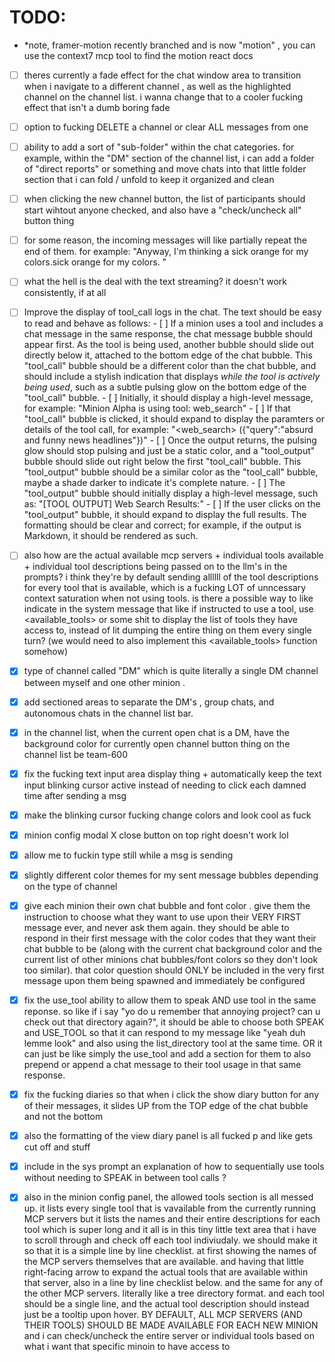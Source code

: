 # **TODO:**

* *note, framer-motion recently branched and is now "motion" , you can use the context7 mcp tool to find the motion react docs


- [ ] theres currently a fade effect for the chat window area to transition when i navigate to a different channel , as well as the highlighted channel on the channel list. i wanna change that to a cooler fucking effect that isn't a dumb boring fade

- [ ] option to fucking DELETE a channel or clear ALL messages from one

- [ ] ability to add a sort of "sub-folder" within the chat categories. for example, within the "DM" section of the channel list, i can add a folder of "direct reports" or something and move chats into that little folder section that i can fold / unfold to keep it organized and clean 

- [ ] when clicking the new channel button, the list of participants should start wihtout anyone checked, and also have a "check/uncheck all" button thing

- [ ] for some reason, the incoming messages will like partially repeat the end of them. for example: "Anyway, I'm thinking a sick orange for my colors.sick orange for my colors. " 

- [ ] what the hell is the deal with the text streaming? it doesn't work consistently, if at all

- [ ] Improve the display of tool_call logs in the chat. The text should be easy to read and behave as follows:
        - [ ] If a minion uses a tool and includes a chat message in the same response, the chat message bubble should appear first. As the tool is being used, another bubble should slide out directly below it, attached to the bottom edge of the chat bubble. This "tool_call" bubble should be a different color than the chat bubble, and should include a stylish indication that displays *while the tool is actively being used*, such as a subtle pulsing glow on the bottom edge of the "tool_call" bubble.
        - [ ] Initially, it should display a high-level message, for example: "Minion Alpha is using tool: web_search"
        - [ ] If that "tool_call" bubble is clicked, it should expand to display the paramters or details of the tool call, for example: "<web_search> ({"query":"absurd and funny news headlines"})"
        - [ ] Once the output returns, the pulsing glow should stop pulsing and just be a static color, and a "tool_output" bubble should slide out right below the first "tool_call" bubble. This "tool_output" bubble should be a similar color as the "tool_call" bubble, maybe a shade darker to indicate it's complete nature.
        - [ ] The "tool_output" bubble should initially display a high-level message, such as: "[TOOL OUTPUT] Web Search Results:"
        - [ ] If the user clicks on the "tool_output" bubble, it should expand to display the full results. The formatting should be clear and correct; for example, if the output is Markdown, it should be rendered as such.

- [ ] also how are the actual available mcp servers + individual tools available + individual tool descriptions being passed on to the llm's in the prompts? i think they're by default sending allllll of the tool descriptions for every tool that is available, which is a fucking LOT of unncessary context saturation when not using tools.  is there a possible way to like indicate in the system message that like if instructed to use a tool, use <available_tools> or some shit to display the list of tools they have access to, instead of lit dumping the entire thing on them every single turn? (we would need to also implement this <available_tools> function somehow) 

- [x] type of channel called "DM" which is quite literally a single DM channel between myself and one other minion . 

- [x] add sectioned areas to separate the DM's , group chats, and autonomous chats in the channel list bar.

- [x] in the channel list, when the current open chat is a DM, have the background color for currently open channel button thing on the channel list be team-600

- [x] fix the fucking text input area display thing + automatically keep the text input blinking cursor active instead of needing to click each damned time after sending a msg

- [x] make the blinking cursor fucking change colors and look cool as fuck

- [x] minion config modal X close button on top right doesn't work lol

- [x] allow me to fuckin type still while a msg is sending

- [x] slightly different color themes for my sent message bubbles depending on the type of channel

- [x] give each minion their own chat bubble and font color . give them the instruction to choose what they want to use upon their VERY FIRST message ever, and never ask them again. they should be able to respond in their first message with the color codes that they want their chat bubble to be (along with the current chat background color and the current list of other minions chat bubbles/font colors so they don't look too similar). that color question should ONLY be included in the very first message upon them being spawned and immediately be configured

- [x] fix the use_tool ability to allow them to speak AND use tool in the same reponse. so like if i say "yo do u remember that annoying project? can u check out that directory again?", it should be able to choose both SPEAK and USE_TOOL so that it can respond to my message like "yeah duh lemme look" and also using the list_directory tool at the same time. OR it can just be like simply the use_tool and add a section for them to also prepend or append a chat message to their tool usage in that same response.

- [x] fix the fucking diaries so that when i click the show diary button for any of their messages, it slides UP from the TOP edge of the chat bubble and not the bottom

- [x] also the formatting of the view diary panel is all fucked p and like gets cut off and stuff

- [x] include in the sys prompt an explanation of how to sequentially use tools without needing to SPEAK in between tool calls ?

- [x] also in the minion config panel, the allowed tools section is all messed up. it lists every single tool that is vavailable from the currently running MCP servers but it lists the names and their entire descriptions for each tool which is super long and it all is in this tiny little text area that i have to scroll through and check off each tool indiviudaly.  we should make it so that it is a simple line by line checklist.  at first showing the names of the MCP servers themselves that are available.  and having that little right-facing arrow to expand the actual tools that are available within that server, also in a line by line checklist below. and the same for any of the other MCP servers. literally like a tree directory format.  and each tool should be a single line, and the actual tool description should instead just be a tooltip upon hover. BY DEFAULT, ALL MCP SERVERS (AND THEIR TOOLS) SHOULD BE MADE AVAILABLE FOR EACH NEW MINION and i can check/uncheck the entire server or individual tools based on what i want that specific minoin to have access to

